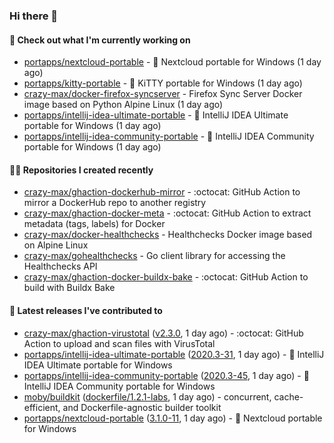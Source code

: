 ### Hi there 👋

#### 👷 Check out what I'm currently working on

- [portapps/nextcloud-portable](https://github.com/portapps/nextcloud-portable) - 🚀 Nextcloud portable for Windows (1 day ago)
- [portapps/kitty-portable](https://github.com/portapps/kitty-portable) - 🚀 KiTTY portable for Windows  (1 day ago)
- [crazy-max/docker-firefox-syncserver](https://github.com/crazy-max/docker-firefox-syncserver) - Firefox Sync Server Docker image based on Python Alpine Linux (1 day ago)
- [portapps/intellij-idea-ultimate-portable](https://github.com/portapps/intellij-idea-ultimate-portable) - 🚀 IntelliJ IDEA Ultimate portable for Windows  (1 day ago)
- [portapps/intellij-idea-community-portable](https://github.com/portapps/intellij-idea-community-portable) - 🚀 IntelliJ IDEA Community portable for Windows (1 day ago)

#### 👨‍💻 Repositories I created recently

- [crazy-max/ghaction-dockerhub-mirror](https://github.com/crazy-max/ghaction-dockerhub-mirror) - :octocat: GitHub Action to mirror a DockerHub repo to another registry
- [crazy-max/ghaction-docker-meta](https://github.com/crazy-max/ghaction-docker-meta) - :octocat: GitHub Action to extract metadata (tags, labels) for Docker
- [crazy-max/docker-healthchecks](https://github.com/crazy-max/docker-healthchecks) - Healthchecks Docker image based on Alpine Linux
- [crazy-max/gohealthchecks](https://github.com/crazy-max/gohealthchecks) - Go client library for accessing the Healthchecks API
- [crazy-max/ghaction-docker-buildx-bake](https://github.com/crazy-max/ghaction-docker-buildx-bake) - :octocat: GitHub Action to build with Buildx Bake

#### 🚀 Latest releases I've contributed to

- [crazy-max/ghaction-virustotal](https://github.com/crazy-max/ghaction-virustotal) ([v2.3.0](https://github.com/crazy-max/ghaction-virustotal/releases/tag/v2.3.0), 1 day ago) - :octocat: GitHub Action to upload and scan files with VirusTotal
- [portapps/intellij-idea-ultimate-portable](https://github.com/portapps/intellij-idea-ultimate-portable) ([2020.3-31](https://github.com/portapps/intellij-idea-ultimate-portable/releases/tag/2020.3-31), 1 day ago) - 🚀 IntelliJ IDEA Ultimate portable for Windows 
- [portapps/intellij-idea-community-portable](https://github.com/portapps/intellij-idea-community-portable) ([2020.3-45](https://github.com/portapps/intellij-idea-community-portable/releases/tag/2020.3-45), 1 day ago) - 🚀 IntelliJ IDEA Community portable for Windows
- [moby/buildkit](https://github.com/moby/buildkit) ([dockerfile/1.2.1-labs](https://github.com/moby/buildkit/releases/tag/dockerfile%2F1.2.1-labs), 1 day ago) - concurrent, cache-efficient, and Dockerfile-agnostic builder toolkit
- [portapps/nextcloud-portable](https://github.com/portapps/nextcloud-portable) ([3.1.0-11](https://github.com/portapps/nextcloud-portable/releases/tag/3.1.0-11), 1 day ago) - 🚀 Nextcloud portable for Windows
